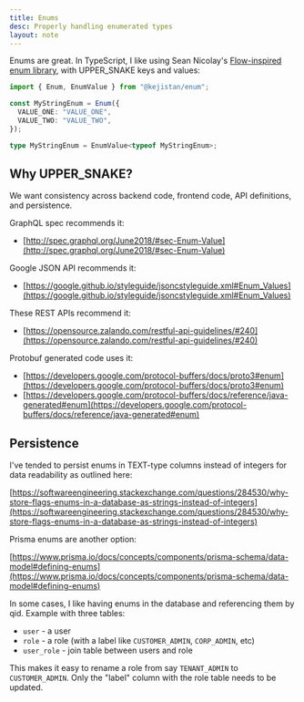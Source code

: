 ```yaml
---
title: Enums
desc: Properly handling enumerated types
layout: note
---
```


Enums are great. In TypeScript, I like using Sean Nicolay's [Flow-inspired enum library](https://github.com/kejistan/enum), with UPPER_SNAKE keys and values:

```typescript
import { Enum, EnumValue } from "@kejistan/enum";

const MyStringEnum = Enum({
  VALUE_ONE: "VALUE_ONE",
  VALUE_TWO: "VALUE_TWO",
});

type MyStringEnum = EnumValue<typeof MyStringEnum>;
```

## Why UPPER_SNAKE?

We want consistency across backend code, frontend code, API definitions, and persistence.

GraphQL spec recommends it:

- [http://spec.graphql.org/June2018/#sec-Enum-Value](http://spec.graphql.org/June2018/#sec-Enum-Value)

Google JSON API recommends it:

- [https://google.github.io/styleguide/jsoncstyleguide.xml#Enum_Values](https://google.github.io/styleguide/jsoncstyleguide.xml#Enum_Values)

These REST APIs recommend it:

- [https://opensource.zalando.com/restful-api-guidelines/#240](https://opensource.zalando.com/restful-api-guidelines/#240)

Protobuf generated code uses it:

- [https://developers.google.com/protocol-buffers/docs/proto3#enum](https://developers.google.com/protocol-buffers/docs/proto3#enum)
- [https://developers.google.com/protocol-buffers/docs/reference/java-generated#enum](https://developers.google.com/protocol-buffers/docs/reference/java-generated#enum)

## Persistence

I've tended to persist enums in TEXT-type columns instead of integers for data readability as outlined here:

[https://softwareengineering.stackexchange.com/questions/284530/why-store-flags-enums-in-a-database-as-strings-instead-of-integers](https://softwareengineering.stackexchange.com/questions/284530/why-store-flags-enums-in-a-database-as-strings-instead-of-integers)

Prisma enums are another option:

[https://www.prisma.io/docs/concepts/components/prisma-schema/data-model#defining-enums](https://www.prisma.io/docs/concepts/components/prisma-schema/data-model#defining-enums)

In some cases, I like having enums in the database and referencing them by qid. Example with three tables:

- `user` - a user
- `role` - a role (with a label like `CUSTOMER_ADMIN`, `CORP_ADMIN`, etc)
- `user_role` - join table between users and role

This makes it easy to rename a role from say `TENANT_ADMIN` to `CUSTOMER_ADMIN`. Only the "label" column with the role table needs to be updated.
